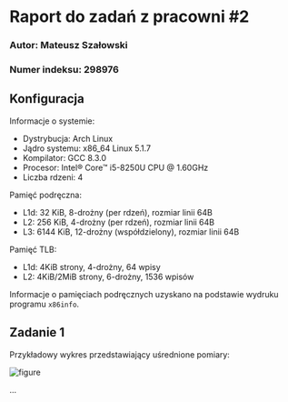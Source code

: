 # Raport do zadań z pracowni #2

### Autor: Mateusz Szałowski
### Numer indeksu: 298976

Konfiguracja
---

Informacje o systemie:

 * Dystrybucja: Arch Linux
 * Jądro systemu: x86_64 Linux 5.1.7
 * Kompilator: GCC 8.3.0
 * Procesor: Intel® Core™ i5-8250U CPU @ 1.60GHz
 * Liczba rdzeni: 4

Pamięć podręczna:

 * L1d: 32 KiB, 8-drożny (per rdzeń), rozmiar linii 64B
 * L2: 256 KiB, 4-drożny (per rdzeń), rozmiar linii 64B
 * L3: 6144 KiB, 12-drożny (współdzielony), rozmiar linii 64B

Pamięć TLB:

 * L1d: 4KiB strony, 4-drożny, 64 wpisy
 * L2: 4KiB/2MiB strony, 6-drożny, 1536 wpisów

Informacje o pamięciach podręcznych uzyskano na podstawie wydruku programu
`x86info`.

Zadanie 1
---

Przykładowy wykres przedstawiający uśrednione pomiary:

![figure](figure.png)

...
